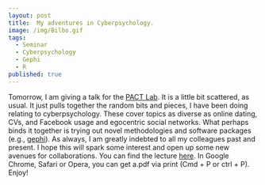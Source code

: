 ```yaml
---
layout: post
title:  My adventures in Cyberpsychology.
image: /img/Bilbo.gif
tags:
  - Seminar
  - Cyberpsychology
  - Gephi
  - R
published: true
---
```


Tomorrow, I am giving a talk for the [PACT Lab](http://www.pactlab.org.uk/). It is a little bit scattered, as usual. It just pulls together the random bits and pieces, I have been doing relating to cyberpsychology. These cover topics as diverse as online dating, CVs, and Facebook usage and egocentric social networks. What perhaps binds it together is trying out novel methodologies and software packages (e.g., [gephi](www.gephi.org)). As always, I am greatly indebted to all my colleagues past and present. I hope this will spark some interest and open up some new avenues for collaborations. You can find the lecture [here](https://tvpollet.github.io/Lecture-PACT/Lecture_PACT.html). In Google Chrome, Safari or Opera,  you can get a.pdf via print (Cmd + P or ctrl + P). Enjoy!